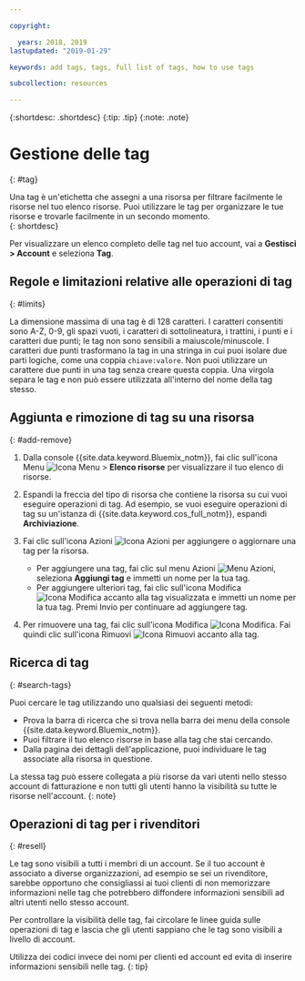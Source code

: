 ```yaml
---

copyright:

  years: 2018, 2019
lastupdated: "2019-01-29"

keywords: add tags, tags, full list of tags, how to use tags

subcollection: resources

---
```


{:shortdesc: .shortdesc}
{:tip: .tip}
{:note: .note}


# Gestione delle tag
{: #tag}

Una tag è un'etichetta che assegni a una risorsa per filtrare facilmente le risorse nel tuo elenco risorse. Puoi utilizzare le tag per organizzare le tue risorse e trovarle facilmente in un secondo momento.  
{: shortdesc}

Per visualizzare un elenco completo delle tag nel tuo account, vai a **Gestisci > Account** e seleziona **Tag**.

## Regole e limitazioni relative alle operazioni di tag
{: #limits}

La dimensione massima di una tag è di 128 caratteri. I caratteri consentiti sono A-Z, 0-9, gli spazi vuoti, i caratteri di sottolineatura, i trattini, i punti e i caratteri due punti; le tag non sono sensibili a maiuscole/minuscole. I caratteri due punti trasformano la tag in una stringa in cui puoi isolare due parti logiche, come una coppia `chiave:valore`. Non puoi utilizzare un carattere due punti in una tag senza creare questa coppia. Una virgola separa le tag e non può essere utilizzata all'interno del nome della tag stesso.

## Aggiunta e rimozione di tag su una risorsa
{: #add-remove}

1. Dalla console {{site.data.keyword.Bluemix_notm}}, fai clic sull'icona Menu ![Icona Menu](../icons/icon_hamburger.svg) > **Elenco risorse** per visualizzare il tuo elenco di risorse.
2. Espandi la freccia del tipo di risorsa che contiene la risorsa su cui vuoi eseguire operazioni di tag. Ad esempio, se vuoi eseguire operazioni di tag su un'istanza di {{site.data.keyword.cos_full_notm}}, espandi **Archiviazione**.  
3. Fai clic sull'icona Azioni ![Icona Azioni](../icons/action-menu-icon.svg) per aggiungere o aggiornare una tag per la risorsa.

    * Per aggiungere una tag, fai clic sul menu Azioni ![Menu Azioni](../icons/action-menu-icon.svg), seleziona **Aggiungi tag** e immetti un nome per la tua tag.
    * Per aggiungere ulteriori tag, fai clic sull'icona Modifica ![Icona Modifica](../icons/edit-tagging.svg) accanto alla tag visualizzata e immetti un nome per la tua tag. Premi Invio per continuare ad aggiungere tag.
4. Per rimuovere una tag, fai clic sull'icona Modifica ![Icona Modifica](../icons/edit-tagging.svg). Fai quindi clic sull'icona Rimuovi ![Icona Rimuovi](../icons/close-tagging.svg) accanto alla tag.

## Ricerca di tag
{: #search-tags}

Puoi cercare le tag utilizzando uno qualsiasi dei seguenti metodi:

  * Prova la barra di ricerca che si trova nella barra dei menu della console {{site.data.keyword.Bluemix_notm}}.
  * Puoi filtrare il tuo elenco risorse in base alla tag che stai cercando.
  * Dalla pagina dei dettagli dell'applicazione, puoi individuare le tag associate alla risorsa in questione.

La stessa tag può essere collegata a più risorse da vari utenti nello stesso account di fatturazione e non tutti gli utenti hanno la visibilità su tutte le risorse nell'account.
{: note}


## Operazioni di tag per i rivenditori
{: #resell}

Le tag sono visibili a tutti i membri di un account.
Se il tuo account è associato a diverse organizzazioni, ad esempio se sei un rivenditore, sarebbe opportuno che consigliassi ai tuoi clienti di non memorizzare informazioni nelle tag che potrebbero diffondere informazioni sensibili ad altri utenti nello stesso account.

Per controllare la visibilità delle tag, fai circolare le linee guida sulle operazioni di tag e lascia che gli utenti sappiano che le tag sono visibili a livello di account.

Utilizza dei codici invece dei nomi per clienti ed account ed evita di inserire informazioni sensibili nelle tag.
{: tip}
